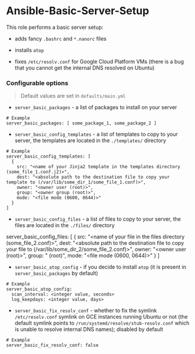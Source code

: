 Ansible-Basic-Server-Setup
=========

This role performs a basic server setup:

* adds fancy `.bashrc` and `*.nanorc` files

* installs `atop`

* fixes `/etc/resolv.conf` for Google Cloud Platform VMs (there is a bug that you cannot get the internal DNS resolved on Ubuntu)

### Configurable options

> Default values are set in `defaults/main.yml`

* `server_basic_packages` - a list of packages to install on your server

```
# Example
server_basic_packages: [ some_package_1, some_package_2 ]
```

* `server_basic_config_templates` - a list of templates to copy to your server, the templates are located in the `./templates/` directory

```
# Example
server_basic_config_templates: [ 
  {
    src: "<name of your Jinja2 template in the templates directory (some_file_1.conf.j2)>",
    dest: "<absolute path to the destination file to copy your template to (/var/lib/some_dir_1/some_file_1.conf)>",
    owner: "<owner user (root)>",
    group: "<owner group (root)>",
    mode: "<file mode (0600, 0644)>"
  }
]
```

* `server_basic_config_files` - a list of files to copy to your server, the files are located in the `./files/` directory

server_basic_config_files: [
  {
    src: "<name of your file in the files directory (some_file_2.conf)>",
    dest: "<absolute path to the destination file to copy your file to (/var/lib/some_dir_2/some_file_2.conf)>",
    owner: "<owner user (root)>",
    group: "<owner group> (root)",
    mode: "<file mode (0600, 0644)>"
  }
]

* `server_basic_atop_config` - if you decide to install `atop` (it is present in `server_basic_packages` by default)

```
# Example
server_basic_atop_config:
  scan_interval: <integer value, seconds>
  log_keepdays: <integer value, days>
```

* `server_basic_fix_resolv_conf` - whether to fix the symlink `/etc/resolv.conf` symlink on GCE instances running Ubuntu or not (the default symlink points to `/run/systemd/resolve/stub-resolv.conf` which is unable to resolve internal DNS names); disabled by default

```
# Example
server_basic_fix_resolv_conf: false
```
